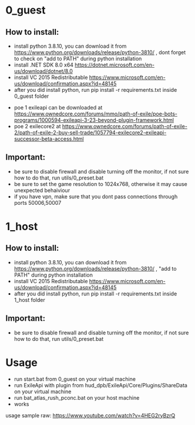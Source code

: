# 0_guest
## How to install:
- install python 3.8.10, you can download it from https://www.python.org/downloads/release/python-3810/ , dont forget to check on "add to PATH" during python installation
- install .NET SDK 8.0 x64 https://dotnet.microsoft.com/en-us/download/dotnet/8.0
- install VC 2015 Redistributable https://www.microsoft.com/en-us/download/confirmation.aspx?id=48145
- after you did install python, run pip install -r requirements.txt inside 0_guest folder 
<!-- - after you did install python, run utils/2_install_python_libs.bat, itll install all the python dependencies -->
- poe 1 exileapi can be downloaded at https://www.ownedcore.com/forums/mmo/path-of-exile/poe-bots-programs/1000594-exileapi-3-23-beyond-plugin-framework.html
- poe 2 exilecore2 at https://www.ownedcore.com/forums/path-of-exile-2/path-of-exile-2-buy-sell-trade/1057794-exilecore2-exileapi-successor-beta-access.html

## Important:
- be sure to disable firewall and disable turning off the monitor, if not sure how to do that, run utils/0_preset.bat
- be sure to set the game resolution to 1024x768, otherwise it may cause unexpected behaiviour
- if you have vpn, make sure that you dont pass connections through ports 50006,50007

# 1_host
## How to install:
- install python 3.8.10, you can download it from https://www.python.org/downloads/release/python-3810/ , "add to PATH" during python installation
- install VC 2015 Redistributable https://www.microsoft.com/en-us/download/confirmation.aspx?id=48145
- after you did install python, run pip install -r requirements.txt inside 1_host folder 
<!-- - after you did install python, run utils/2_install_python_libs.bat, itll install all the python dependencies -->

## Important:
- be sure to disable firewall and disable turning off the monitor, if not sure how to do that, run utils/0_preset.bat

# Usage
- run start.bat from 0_guest on your virtual machine
- run ExileApi with plugin from hud_dpb/ExileApi/Core/Plugins/ShareData on your virtual machine
- run bat_atlas_rush_pconc.bat on your host machine
- works

usage sample raw: https://www.youtube.com/watch?v=4HEG2ryBzrQ

